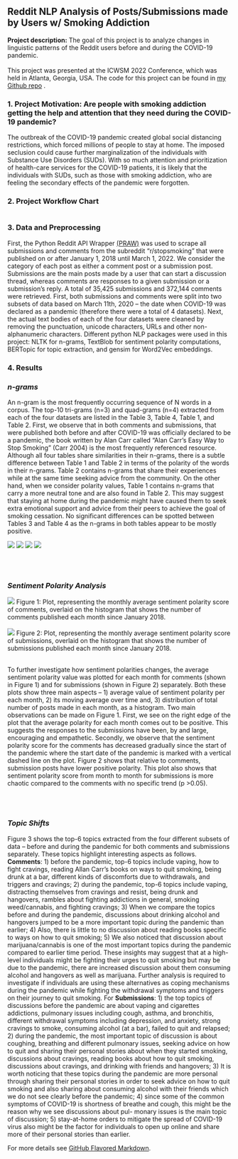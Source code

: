 ## Reddit NLP Analysis of Posts/Submissions made by Users w/ Smoking Addiction

**Project description:** The goal of this project is to analyze changes in linguistic patterns of the Reddit users before and during the COVID-19 pandemic.
<br><br>
This project was presented at the ICWSM 2022 Conference, which was held in Atlanta, Georgia, USA. The code for this project can be found in <a href="https://github.com/nzaw96/Reddit-Addiction-Study">my Github repo</a> .

### 1. Project Motivation: Are people with smoking addiction getting the help and attention that they need during the COVID-19 pandemic?
The outbreak of the COVID-19 pandemic created global social distancing restrictions, which forced millions of people to stay at home. The imposed seclusion could cause further marginalization of the individuals with Substance Use Disorders (SUDs). With so much attention and prioritization of health-care services for the COVID-19 patients, it is likely that the individuals with SUDs, such as those with smoking addiction, who are feeling the secondary effects of the pandemic were forgotten. 

### 2. Project Workflow Chart
<img src=""/>

### 3. Data and Preprocessing

First, the Python Reddit API Wrapper <a href="https://praw.readthedocs.io/en/stable/">(PRAW)</a> was used to scrape all submissions and comments from the subreddit “r/stopsmoking” that were published on or after
January 1, 2018 until March 1, 2022. We consider the category of each post as either a comment post or a submission post. Submissions are the main posts made by a user that can start a discussion thread, whereas comments are responses to a given submission or a submission’s reply. A total of 35,425 submissions and 372,144 comments were retrieved. First, both submissions and comments were split into two subsets of data based on March 11th, 2020 – the date when COVID-19 was declared as a pandemic (therefore there were a total of 4 datasets). Next, the actual text bodies of each of the four datasets were cleaned by removing the punctuation, unicode characters, URLs and other non-alphanumeric characters. Different python NLP packages were used in this project: NLTK for n-grams, TextBlob for sentiment polarity computations, BERTopic for topic extraction, and gensim for Word2Vec embeddings.

### 4. Results

### <em>n-grams</em>

An n-gram is the most frequently occurring sequence of N words in a corpus. The top-10 tri-grams (n=3) and quad-grams (n=4) extracted from each of the four datasets are listed in the Table 3, Table 4, Table 1, and Table 2. First, we observe that in both comments and submissions, that were published both before and after COVID-19 was officially declared to be a pandemic, the book written by Alan Carr called “Alan Carr’s Easy Way to Stop Smoking” (Carr 2004) is the most frequently referenced resource. Although all four tables share similarities in their n-grams, there is a subtle difference between Table 1 and Table 2 in terms of the polarity of the words in their n-grams. Table 2 contains n-grams that share their experiences while at the same time seeking advice from the community. On the other hand, when we consider polarity values, Table 1 contains n-grams that carry a more neutral tone and are also found in Table 2. This may suggest that staying at home during the pandemic might have caused them to seek extra emotional support and advice from their peers to achieve the goal of smoking cessation. No significant differences can be spotted between Tables 3 and Table 4 as the n-grams in both tables appear to be mostly positive.

<img src="images/RedditProj_ngram_subsBefore.png?raw=true"/>

<img src="images/RedditProj_ngram_subsDuring.png?raw=true"/>

<img src="images/RedditProj_ngram_commsBefore.png?raw=true"/>

<img src="images/RedditProj_ngram_commsDuring.png?raw=true"/>

<br><br>

### <em>Sentiment Polarity Analysis</em>

<img src="images/sentPolarityC.png?raw=true"/>
Figure 1: Plot, representing the monthly average sentiment polarity score of comments, overlaid on the histogram that shows the number of comments published each month since January 2018.
<br><br>
<img src="images/sentPolarityS.png?raw=true"/>
Figure 2: Plot, representing the monthly average sentiment polarity score of submissions, overlaid on the histogram that shows the number of submissions published each month since January 2018.
<br><br>

To further investigate how sentiment polarities changes, the average sentiment polarity value was plotted for each month for comments (shown in Figure 1) and for submissions (shown in Figure 2) separately. Both these plots show three main aspects – 1) average value of sentiment polarity per each month, 2) its moving average over time and, 3) distribution of total number of posts made in each month, as a histogram. Two main observations can be made on Figure 1. First, we see on the right edge of the plot that the average polarity for each month comes out to be positive. This suggests the responses to the submissions have been, by and
large, encouraging and empathetic. Secondly, we observe that the sentiment polarity score for the comments has decreased gradually since the start of the pandemic where the start date of the pandemic is marked with a vertical dashed line on the plot. Figure 2 shows that relative to comments, submission posts have lower positive polarity. This plot also shows that sentiment polarity score from month to month for submissions is more chaotic compared to the comments with no specific trend (p >0.05).

<br><br>

### <em>Topic Shifts</em>

Figure 3 shows the top-6 topics extracted from the four different subsets of data – before and during the pandemic for both comments and submissions separately. These topics highlight interesting aspects as follows. <b>Comments</b>: 1) before the pandemic, top-6 topics include vaping, how to fight cravings, reading Allan Carr’s books on ways to quit smoking, being drunk at a bar, different kinds of discomforts due to withdrawals, and triggers and cravings; 2) during the pandemic, top-6 topics include vaping, distracting themselves from cravings and resist, being drunk and hangovers, rambles about fighting addictions in general, smoking weed/cannabis, and fighting cravings; 3) When we compare the topics before and during the pandemic, discussions about drinking alcohol and hangovers jumped to be a more important topic during the pandemic than earlier; 4) Also, there is little to no discussion about reading books specific to ways on how to quit smoking; 5) We also noticed that discussion about marijuana/cannabis is one of the most important topics during the pandemic compared to earlier time period. These insights may suggest that at a high-level individuals might be fighting their urges to quit smoking but may be due to the pandemic, there are increased discussion about them consuming alcohol and hangovers as well as marijuana. Further analysis is required to investigate if individuals are using these alternatives as coping mechanisms during the pandemic while fighting the withdrawal symptoms and triggers on their journey to quit smoking. For <b>Submissions</b>: 1) the top topics of discussions before the pandemic are about vaping and cigarettes addictions, pulmonary issues including cough, asthma, and bronchitis, different withdrawal symptoms including depression, and anxiety, strong cravings to smoke, consuming alcohol (at a bar), failed to quit and relapsed; 2) during the pandemic,
the most important topic of discussion is about coughing, breathing and different pulmonary issues, seeking advice on how to quit and sharing their personal stories about when they started smoking, discussions about cravings, reading books about how to quit smoking, discussions about cravings, and drinking with friends and hangovers; 3) It is worth noticing that these topics during the pandemic are more personal through sharing their personal stories in order to seek advice on how to quit smoking and also sharing about consuming alcohol with their friends which we do not see clearly before the pandemic; 4) since some of the common symptoms of COVID-19 is shortness of breathe and cough, this might be the reason why we see discussions about pul- monary issues is the main topic of discussion; 5) stay-at-home orders to mitigate the spread of COVID-19 virus also
might be the factor for individuals to open up online and share more of their personal stories than earlier.


For more details see [GitHub Flavored Markdown](https://guides.github.com/features/mastering-markdown/).
